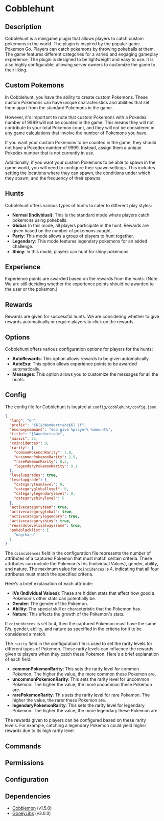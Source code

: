 # Cobblehunt

## Description

Cobblehunt is a minigame plugin that allows players to catch custom pokemons in the world. The plugin is inspired by the
popular game Pokemon Go. Players can catch pokemons by throwing pokeballs at them. The game features different
categories
for a varied and engaging gameplay experience. The plugin is designed to be lightweight and easy to use. It is also
highly
configurable, allowing server owners to customize the game to their liking.

## Custom Pokemons

In Cobblehunt, you have the ability to create custom Pokemons. These custom Pokemons can have unique characteristics and
abilities that set them apart from the standard Pokemons in the game.

However, it's important to note that custom Pokemons with a Pokedex number of 9999 will not be counted in the game. This
means they will not contribute to your total Pokemon count, and they will not be considered in any game calculations
that involve the number of Pokemons you have.

If you want your custom Pokemons to be counted in the game, they should not have a Pokedex number of 9999. Instead,
assign them a unique Pokedex number that is not currently in use.

Additionally, if you want your custom Pokemons to be able to spawn in the game world, you will need to configure their
spawn settings. This includes setting the locations where they can spawn, the conditions under which they spawn, and the
frequency of their spawns.

## Hunts

Cobblehunt offers various types of hunts to cater to different play styles:

- **Normal (Individual)**: This is the standard mode where players catch pokemons using pokeballs.
- **Global**: In this mode, all players participate in the hunt. Rewards are given based on the number of pokemons
  caught.
- **Party**: This mode allows a group of players to hunt together.
- **Legendary**: This mode features legendary pokemons for an added challenge.
- **Shiny**: In this mode, players can hunt for shiny pokemons.

## Experience

Experience points are awarded based on the rewards from the hunts. (Note: We are still deciding whether the experience
points should be awarded to the user or the pokemon.)

## Rewards

Rewards are given for successful hunts. We are considering whether to give rewards automatically or require players to
click on the rewards.

## Options

Cobblehunt offers various configuration options for players for the hunts:

- **AutoRewards**: This option allows rewards to be given automatically.
- **AutoExp**: This option allows experience points to be awarded automatically.
- **Messages**: This option allows you to customize the messages for all the hunts.

## Config

The config file for Cobblehunt is located at `config/cobblehunt/config.json`.

```json
{
  "lang": "en",
  "prefix": "§6[§cWondertrade§6] §f",
  "economycommand": "eco give %player% %amount%",
  "title": "§6Wondertrade",
  "maxivs": 25,
  "coincidences": 0,
  "rarity": {
    "commonPokemonRarity": 7.0,
    "uncommonPokemonRarity": 2.5,
    "rarePokemonRarity": 0.3,
    "legendaryPokemonRarity": 0.1
  },
  "levelupgrades": true,
  "levelupgrade": {
    "categoryteamlevel": 0,
    "categorygloballevel": 0,
    "categorylegendarylevel": 0,
    "categoryshinylevel": 0
  },
  "activecategoryteam": true,
  "activecategoryglobal": true,
  "activecategorylegendary": true,
  "activecategoryshiny": true,
  "rewardslevelisalwayssame": true,
  "pokeblacklist": [
    "magikarp"
  ]
}
```

The `coincidences` field in the configuration file represents the number of attributes of a captured Pokemon that must
match certain criteria. These attributes can include the Pokemon's IVs (Individual Values), gender, ability, and nature.
The maximum value for `coincidences` is 4, indicating that all four attributes must match the specified criteria.

Here's a brief explanation of each attribute:

- **IVs (Individual Values)**: These are hidden stats that affect how good a Pokemon's other stats can potentially be.
- **Gender**: The gender of the Pokemon.
- **Ability**: The special skill or characteristic that the Pokemon has.
- **Nature**: This affects the growth of the Pokemon's stats.

If `coincidences` is set to 4, then the captured Pokemon must have the same IVs, gender, ability, and nature as
specified in the criteria for it to be considered a match.

The `rarity` field in the configuration file is used to set the rarity levels for different types of Pokemon. These
rarity levels can influence the rewards given to players when they catch these Pokemon. Here's a brief explanation of
each field:

- **commonPokemonRarity**: This sets the rarity level for common Pokemon. The higher the value, the more common these
  Pokemon are.
- **uncommonPokemonRarity**: This sets the rarity level for uncommon Pokemon. The higher the value, the more uncommon
  these Pokemon are.
- **rarePokemonRarity**: This sets the rarity level for rare Pokemon. The higher the value, the rarer these Pokemon are.
- **legendaryPokemonRarity**: This sets the rarity level for legendary Pokemon. The higher the value, the more legendary
  these Pokemon are.

The rewards given to players can be configured based on these rarity levels. For example, catching a legendary Pokemon
could yield higher rewards due to its high rarity level.

## Commands

## Permissions

## Configuration

## Dependencies

- [Cobblemon](https://modrinth.com/mod/cobblemon) (v1.5.0)
- [GooeyLibs](https://modrinth.com/mod/gooeylibs) (v3.0.0)

